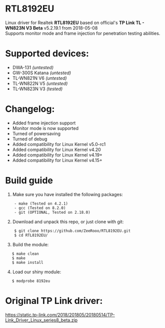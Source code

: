 # RTL8192EU
Linux driver for Realtek **RTL8192EU** based on official's **TP Link TL - WN823N V3 Beta** v5.2.19.1 from 2018-05-08 
<br>Supports monitor mode and frame injection for penetration testing abilities.

# Supported devices:
- DWA-131 _(untested)_
- GW-300S Katana _(untested)_
- TL-WN821N V6 _(untested)_
- TL-WN822N V5 _(untested)_
- TL-WN823N V3 _(tested)_

# Changelog:
- Added frame injection support
- Monitor mode is now supported
- Turned of powersaving
- Turned of debug
- Added compatibility for Linux Kernel v5.0-rc1
- Added compatibility for Linux Kernel v4.20
- Added compatibility for Linux Kernel v4.19+
- Added compatibility for Linux Kernel v4.15+

# Build guide

1. Make sure you have installed the following packages: 

```shell
    - make (Tested on 4.2.1)
    - gcc (Tested on 8.2.0)
    - git (OPTIONAL, Tested on 2.18.0)
 ```

2. Download and unpack this repo, or just clone with git:

```shell
    $ git clone https://github.com/ZeeRooo/RTL8192EU.git
    $ cd RTL8192EU/
 ```
 
 3. Build the module:
 
 ```shell
    $ make clean
    $ make
    $ make install
 ```
 
  4. Load our shiny module:
 
 ```shell
    $ modprobe 8192eu
 ```
 
 # Original TP Link driver:
 https://static.tp-link.com/2018/201805/20180514/TP-Link_Driver_Linux_series8_beta.zip

